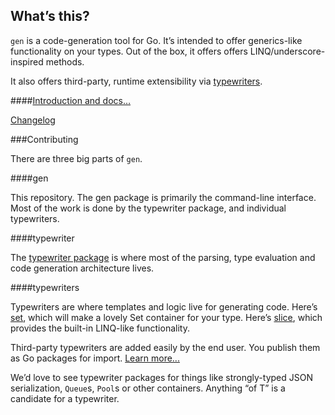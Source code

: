 ## What’s this?

`gen` is a code-generation tool for Go. It’s intended to offer generics-like functionality on your types. Out of the box, it offers offers LINQ/underscore-inspired methods.

It also offers third-party, runtime extensibility via [typewriters](https://github.com/clipperhouse/typewriter).

####[Introduction and docs…](http://clipperhouse.github.io/gen/)

[Changelog](https://github.com/clipperhouse/gen/blob/master/CHANGELOG.md)

###Contributing

There are three big parts of `gen`.

####gen

This repository. The gen package is primarily the command-line interface. Most of the work is done by the typewriter package, and individual typewriters.

####typewriter

The [typewriter package](https://github.com/clipperhouse/typewriter) is where most of the parsing, type evaluation and code generation architecture lives.

####typewriters

Typewriters are where templates and logic live for generating code. Here’s [set](https://github.com/clipperhouse/set), which will make a lovely Set container for your type. Here’s [slice](https://github.com/clipperhouse/slice), which provides the built-in LINQ-like functionality.

Third-party typewriters are added easily by the end user. You publish them as Go packages for import. [Learn more...](https://clipperhouse.github.io/gen/typewriters/)

We’d love to see typewriter packages for things like strongly-typed JSON serialization, `Queue`s, `Pool`s or other containers. Anything “of T” is a candidate for a typewriter.
